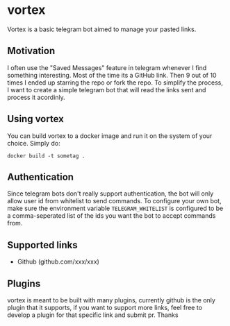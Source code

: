 # vortex
Vortex is a basic telegram bot aimed to manage your pasted links.

## Motivation
I often use the "Saved Messages" feature in telegram whenever I find something interesting. Most of the time its a GitHub link. Then 9 out of 10 times I ended up starring the repo or fork the repo. To simplify the process, I want to create a simple telegram bot that will read the links sent and process it acordinly.

## Using vortex
You can build vortex to a docker image and run it on the system of your choice. Simply do:

```
docker build -t sometag .
```

## Authentication
Since telegram bots don't really support authentication, the bot will only allow user id from whitelist to send commands. To configure your own bot, make sure the environment variable `TELEGRAM_WHITELIST` is configured to be a comma-seperated list of the ids you want the bot to accept commands from.

## Supported links

* Github (github.com/xxx/xxx)

## Plugins
vortex is meant to be built with many plugins, currently github is the only plugin that it supports, if you want to support more links, feel free to develop a plugin for that specific link and submit pr. Thanks
